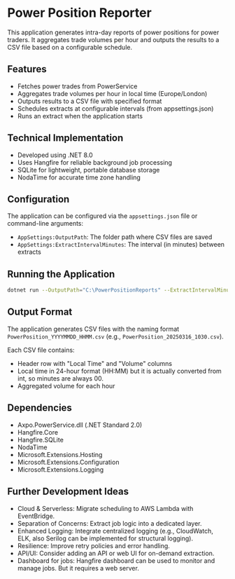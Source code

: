 # Power Position Reporter

This application generates intra-day reports of power positions for power traders. It aggregates trade volumes per hour and outputs the results to a CSV file based on a configurable schedule.

## Features

- Fetches power trades from PowerService
- Aggregates trade volumes per hour in local time (Europe/London)
- Outputs results to a CSV file with specified format
- Schedules extracts at configurable intervals (from appsettings.json)
- Runs an extract when the application starts

## Technical Implementation

- Developed using .NET 8.0
- Uses Hangfire for reliable background job processing
- SQLite for lightweight, portable database storage
- NodaTime for accurate time zone handling

## Configuration

The application can be configured via the `appsettings.json` file or command-line arguments:

- `AppSettings:OutputPath`: The folder path where CSV files are saved
- `AppSettings:ExtractIntervalMinutes`: The interval (in minutes) between extracts

## Running the Application

```bash
dotnet run --OutputPath="C:\PowerPositionReports" --ExtractIntervalMinutes=30
```

## Output Format

The application generates CSV files with the naming format `PowerPosition_YYYYMMDD_HHMM.csv` (e.g., `PowerPosition_20250316_1030.csv`).

Each CSV file contains:
- Header row with "Local Time" and "Volume" columns
- Local time in 24-hour format (HH:MM) but it is actually converted from int, so minutes are always 00.
- Aggregated volume for each hour

## Dependencies

- Axpo.PowerService.dll (.NET Standard 2.0)
- Hangfire.Core
- Hangfire.SQLite
- NodaTime
- Microsoft.Extensions.Hosting
- Microsoft.Extensions.Configuration
- Microsoft.Extensions.Logging


## Further Development Ideas
- Cloud & Serverless: Migrate scheduling to AWS Lambda with EventBridge.
- Separation of Concerns: Extract job logic into a dedicated layer.
- Enhanced Logging: Integrate centralized logging (e.g., CloudWatch, ELK, also Serilog can be implemented for structural logging).
- Resilience: Improve retry policies and error handling.
- API/UI: Consider adding an API or web UI for on-demand extraction.
- Dashboard for jobs: Hangfire dashboard can be used to monitor and manage jobs. But it requires a web server.